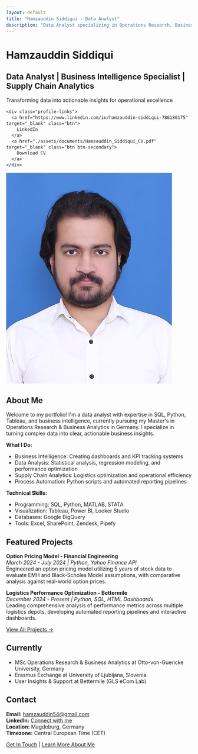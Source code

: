 ```yaml
---
layout: default
title: "Hamzauddin Siddiqui - Data Analyst"
description: "Data Analyst specializing in Operations Research, Business Analytics, and Supply Chain optimization"
---
```


<div class="profile-header">
  <div class="profile-text">
    <h1>Hamzauddin Siddiqui</h1>
    <h2>Data Analyst | Business Intelligence Specialist | Supply Chain Analytics</h2>
    <p>Transforming data into actionable insights for operational excellence</p>
    
    <div class="profile-links">
      <a href="https://www.linkedin.com/in/hamzauddin-siddiqui-786180175" target="_blank" class="btn">
        LinkedIn
      </a>
      <a href="./assets/documents/Hamzauddin_Siddiqui_CV.pdf" target="_blank" class="btn btn-secondary">
        Download CV
      </a>
    </div>
  </div>
  <img src="./23 Hamza.jpg" alt="Hamzauddin Siddiqui" class="profile-image">
</div>

## About Me

Welcome to my portfolio! I'm a data analyst with expertise in SQL, Python, Tableau, and business intelligence, currently pursuing my Master's in Operations Research & Business Analytics in Germany. I specialize in turning complex data into clear, actionable business insights.

**What I Do:**
- Business Intelligence: Creating dashboards and KPI tracking systems
- Data Analysis: Statistical analysis, regression modeling, and performance optimization  
- Supply Chain Analytics: Logistics optimization and operational efficiency
- Process Automation: Python scripts and automated reporting pipelines

**Technical Skills:**
- Programming: SQL, Python, MATLAB, STATA
- Visualization: Tableau, Power BI, Looker Studio
- Databases: Google BigQuery
- Tools: Excel, SharePoint, Zendesk, Pipefy

## Featured Projects

**Option Pricing Model - Financial Engineering**  
*March 2024 - July 2024 | Python, Yahoo Finance API*  
Engineered an option pricing model utilizing 5 years of stock data to evaluate EMH and Black-Scholes Model assumptions, with comparative analysis against real-world option prices.

**Logistics Performance Optimization - Bettermile**  
*December 2024 - Present | Python, SQL, HTML Dashboards*  
Leading comprehensive analysis of performance metrics across multiple logistics depots, developing automated reporting pipelines and interactive dashboards.

[View All Projects →](./projects)

## Currently

- MSc Operations Research & Business Analytics at Otto-von-Guericke University, Germany
- Erasmus Exchange at University of Ljubljana, Slovenia  
- User Insights & Support at Bettermile (GLS eCom Lab)

## Contact

**Email:** [hamzauddin54@gmail.com](mailto:hamzauddin54@gmail.com)  
**LinkedIn:** [Connect with me](https://www.linkedin.com/in/hamzauddin-siddiqui-786180175)  
**Location:** Magdeburg, Germany  
**Timezone:** Central European Time (CET)

[Get In Touch](./contact) | [Learn More About Me](./about)
